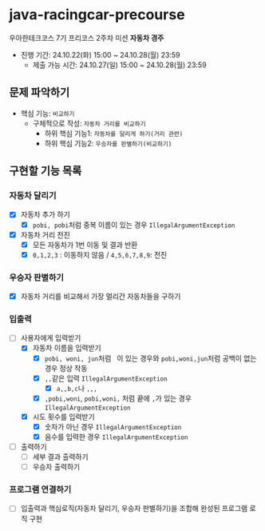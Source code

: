 # java-racingcar-precourse
우아한테크코스 7기 프리코스 2주차 미션 **자동차 경주**

- 진행 기간: 24.10.22(화) 15:00 ~ 24.10.28(월) 23:59
  - 제출 가능 시간: 24.10.27(일) 15:00 ~ 24.10.28(월) 23:59

## 문제 파악하기
- 핵심 기능: `비교하기`
  - 구체적으로 작성: `자동차 거리를 비교하기`
    - 하위 핵심 기능1: `자동차를 달리게 하기(거리 관련)`
    - 하위 핵심 기능2: `우승자를 판별하기(비교하기)`

## 구현할 기능 목록
### 자동차 달리기
- [x] 자동차 추가 하기
  - [x] `pobi, pobi`처럼 중복 이름이 있는 경우 `IllegalArgumentException`
- [x] 자동차 거리 전진
  - [x] 모든 자동차가 1번 이동 및 결과 반환
  - [x] `0,1,2,3` : 이동하지 않음 / `4,5,6,7,8,9`: 전진

### 우승자 판별하기
- [x] 자동차 거리를 비교해서 가장 멀리간 자동차들을 구하기

### 입출력
- [ ] 사용자에게 입력받기
  - [x] 자동차 이름을 입력받기
    - [x] `pobi, woni, jun`처럼 ` `이 있는 경우와 `pobi,woni,jun`처럼 공백이 없는 경우 정상 작동
    - [x] `,,`같은 입력 `IllegalArgumentException`
      - [x] `a,,b,c`나 `,,,`
    - [x] `,pobi,woni`, `pobi,woni,` 처럼 끝에 `,`가 있는 경우 `IllegalArgumentException`
  - [x] 시도 횟수를 입력받기
    - [x] 숫자가 아닌 경우 `IllegalArgumentException`
    - [x] 음수를 입력한 경우 `IllegalArgumentException`
- [ ] 출력하기
  - [ ] 세부 결과 출력하기
  - [ ] 우승자 출력하기

### 프로그램 연결하기
- [ ] 입출력과 핵심로직(자동차 달리기, 우승자 판별하기)을 조합해 완성된 프로그램 로직 구현